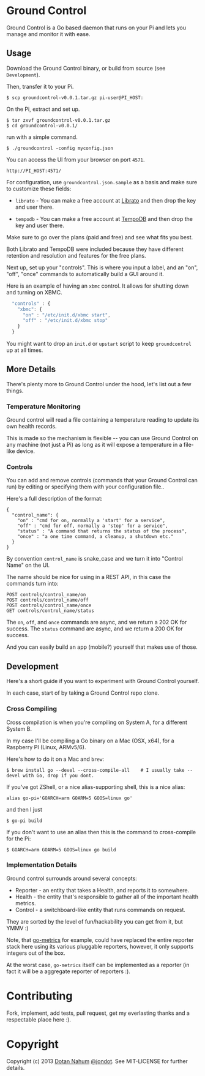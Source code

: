 # Ground Control

Ground Control is a Go based daemon that runs on your Pi and lets you
manage and monitor it with ease.




## Usage

Download the Ground Control binary, or build from source (see
`Development`).



Then, transfer it to your Pi.


```
$ scp groundcontrol-v0.0.1.tar.gz pi-user@PI_HOST:
```

On the Pi, extract and set up.

```
$ tar zxvf groundcontrol-v0.0.1.tar.gz
$ cd groundcontrol-v0.0.1/
```

run with a simple command.

```
$ ./groundcontrol -config myconfig.json
```

You can access the UI from your browser on port `4571`.

```
http://PI_HOST:4571/
```

For configuration, use `groundcontrol.json.sample` as a basis and make
sure to customize these fields:


* `librato` - You can make a free account at
[Librato](http://librato.com) and then drop the key and user there.

* `tempodb` - You can make a free account at
[TempoDB](http://tempo-db.com) and then drop the key and user there.

Make sure to go over the plans (paid and free) and see what fits you
best. 

Both Librato and TempoDB were included because they have different
retention and resolution and features for the free plans.


Next up, set up your "controls". This is where you input a label, and an
"on", "off", "once" commands to automatically build a GUI around it.


Here is an example of having an `xbmc` control. It allows for shutting
down and turning on XBMC.

```javascript
  "controls" : {
    "xbmc": {
      "on" : "/etc/init.d/xbmc start",
      "off" : "/etc/init.d/xbmc stop"
    }
  }
```


You might want to drop an `init.d` or `upstart` script to keep
`groundcontrol` up at all times.




## More Details

There's plenty more to Ground Control under the hood, let's list out a
few things.


### Temperature Monitoring

Ground control will read a file containing a temperature reading to
update its own health records. 

This is made so the mechanism is
flexible -- you can use Ground Control on any machine (not just a Pi) as
long as it will expose a temperature in a file-like device.


### Controls

You can add and remove controls (commands that your Ground Control can
run) by editing or specifying them with your configuration file..


Here's a full description of the format:


```
{
  "control_name": {
    "on" : "cmd for on, normally a 'start' for a service",
    "off" : "cmd for off, normally a 'stop' for a service",
    "status" : "A command that returns the status of the process",
    "once" : "a one time command, a cleanup, a shutdown etc."
  }
}
```

By convention `control_name` is snake_case and we turn it into "Control Name" on the UI.

The name should be nice for using in a REST API, in this case the commands turn into:


```
POST controls/control_name/on
POST controls/control_name/off
POST controls/control_name/once
GET controls/control_name/status
```

The `on`, `off`, and `once` commands are async, and we return a 202 OK for success.
The `status` command are async, and we return a 200 OK for success.


And you can easily build an app (mobile?) yourself that makes use of those.






## Development

Here's a short guide if you want to experiment with Ground Control yourself.

In each case, start of by taking a Ground Control repo clone.



### Cross Compiling

Cross compilation is when you're compiling on System A, for a different System B.

In my case I'll be compiling a Go binary on a Mac (OSX, x64), for a Raspberry PI (Linux, ARMv5/6).

Here's how to do it on a Mac and `brew`:

```
$ brew install go --devel --cross-compile-all    # I usually take --devel with Go, drop if you dont.
```

If you've got ZShell, or a nice alias-supporting shell, this is a nice alias:

```
alias go-pi='GOARCH=arm GOARM=5 GOOS=linux go'
```

and then I just

```
$ go-pi build
````


If you don't want to use an alias then this is the command to cross-compile for the Pi:

```
$ GOARCH=arm GOARM=5 GOOS=linux go build
```

### Implementation Details

Ground control surrounds around several concepts:

* Reporter - an entity that takes a Health, and reports it to somewhere.
* Health - the entity that's responsible to gather all of the important health metrics.
* Control - a switchboard-like entity that runs commands on request.

They are sorted by the level of fun/hackability you can get from it, but YMMV :)


Note, that [go-metrics](https://github.com/rcrowley/go-metrics) for example, could have replaced the entire reporter stack here using its various pluggable 
reporters, however, it only supports integers out of the box.

At the worst case, `go-metrics` itself can be implemented as a reporter (in fact it will be a aggregate reporter of reporters :).









# Contributing

Fork, implement, add tests, pull request, get my everlasting thanks and a respectable place here :).


# Copyright

Copyright (c) 2013 [Dotan Nahum](http://gplus.to/dotan) [@jondot](http://twitter.com/jondot). See MIT-LICENSE for further details.



